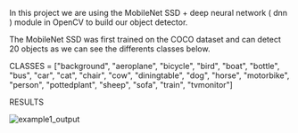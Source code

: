 
In this project we are using the MobileNet SSD + deep neural network ( dnn ) module in OpenCV to build our object detector.

The MobileNet SSD was first trained on the COCO dataset and can detect 20 objects as we can see the differents classes below.

CLASSES = ["background", "aeroplane", "bicycle", "bird", "boat",
	"bottle", "bus", "car", "cat", "chair", "cow", "diningtable",
	"dog", "horse", "motorbike", "person", "pottedplant", "sheep",
	"sofa", "train", "tvmonitor"]



RESULTS

![example1_output](https://user-images.githubusercontent.com/44145876/49221644-b6e84a00-f414-11e8-9778-b0e8d9ec8b31.png)
